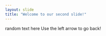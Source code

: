 ```yaml
---
layout: slide
title: "Welcome to our second slide!"
---
```

random text here
Use the left arrow to go back!
